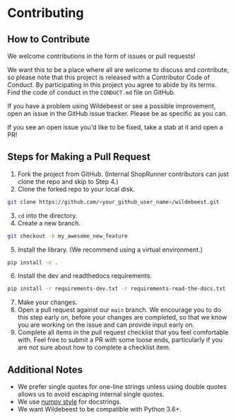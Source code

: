# Contributing

## How to Contribute

We welcome contributions in the form of issues or pull requests! 

We want this to be a place where all are welcome to discuss and contribute, so please note that this project is released with a Contributor Code of Conduct. By participating in this project you agree to abide by its terms. Find the code of conduct in the ``CONDUCT.md`` file on GitHub.

If you have a problem using Wildebeest or see a possible improvement, open an issue in the GitHub issue tracker. Please be as specific as you can.

If you see an open issue you'd like to be fixed, take a stab at it and open a PR!

## Steps for Making a Pull Request

1. Fork the project from GitHub. (Internal ShopRunner contributors can just clone the repo and skip to Step 4.)
2. Clone the forked repo to your local disk. 

```bash
git clone https://github.com/<your_github_user_name>/wildebeest.git
```

3. `cd` into the directory.
4. Create a new branch.

```bash
git checkout -b my_awesome_new_feature
```

5. Install the library. (We recommend using a virtual environment.)
    
```bash
pip install -e .
```

6. Install the dev and readthedocs requirements.

```bash
pip install -r requirements-dev.txt -r requirements-read-the-docs.txt
```

7. Make your changes.
8. Open a pull request against our `main` branch. We encourage you to do this step early on, before your changes are completed, so that we know you are working on the issue and can provide input early on.
9. Complete all items in the pull request checklist that you feel comfortable with. Feel free to submit a PR with some loose ends, particularly if you are not sure about how to complete a checklist item.

## Additional Notes

- We prefer single quotes for one-line strings unless using double quotes allows us to avoid escaping internal single quotes.
- We use [numpy style](https://sphinxcontrib-napoleon.readthedocs.io/en/latest/example_numpy.html) for docstrings.
- We want Wildebeest to be compatible with Python 3.6+.

